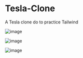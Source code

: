 # Tesla-Clone

A Tesla clone do to practice Tailwind

![image](https://user-images.githubusercontent.com/80853132/220819359-326bbe76-9fed-4787-ab2b-53757aacf257.png)


![image](https://user-images.githubusercontent.com/80853132/220819393-3ed666d5-fa14-437a-bea2-bd7c1e847234.png)


![image](https://user-images.githubusercontent.com/80853132/220819439-e3a41a66-b003-42b4-a129-54a20ab36817.png)
